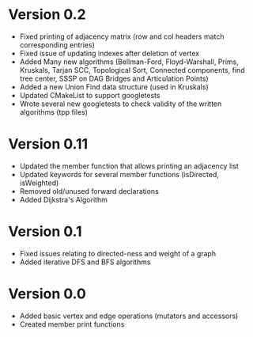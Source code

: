 # Version 0.2
- Fixed printing of adjacency matrix (row and col headers match corresponding entries)
- Fixed issue of updating indexes after deletion of vertex
- Added Many new algorithms (Bellman-Ford, Floyd-Warshall, Prims, Kruskals, Tarjan SCC, Topological Sort, Connected components, find tree center, SSSP on DAG Bridges and Articulation Points) 
- Added a new Union Find data structure (used in Kruskals)
- Updated CMakeList to support googletests
- Wrote several new googletests to check validity of the written algorithms (tpp files)


# Version 0.11
- Updated the member function that allows printing an adjacency list
- Updated keywords for several member functions (isDirected, isWeighted)
- Removed old/unused forward declarations
- Added Dijkstra's Algorithm


# Version 0.1

- Fixed issues relating to directed-ness and weight of a graph
- Added iterative DFS and BFS algorithms


# Version 0.0

- Added basic vertex and edge operations (mutators and accessors)
- Created member print functions